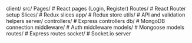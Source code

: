 client/
  src/
    Pages/         # React pages (Login, Register)
    Routes/        # React Router setup
    Slices/        # Redux slices
    app/           # Redux store
    utils/         # API and validation helpers
server/
  controllers/     # Express controllers
  db/              # MongoDB connection
  middleware/      # Auth middleware
  models/          # Mongoose models
  routes/          # Express routes
  socket/          # Socket.io server